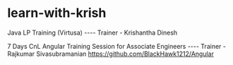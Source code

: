 # learn-with-krish
Java LP Training (Virtusa) ---- Trainer - Krishantha Dinesh


7 Days CnL Angular Training Session for Associate Engineers ---- Trainer - Rajkumar Sivasubramanian
https://github.com/BlackHawk1212/Angular
